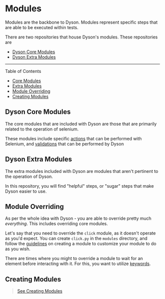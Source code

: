 Modules
=======

Modules are the backbone to Dyson.  Modules represent specific steps
that are able to be executed within tests.

There are two repositories that house Dyson's modules.  These repositories are

- [Dyson Core Modules](https://github.com/ddavison/dyson-modules-core)
- [Dyson Extra Modules](https://github.com/ddavison/dyson-modules-extras)

---

Table of Contents

- [Core Modules](#dyson-core-modules)
- [Extra Modules](#dyson-extra-modules)
- [Module Overriding](#dyson-module-overriding)
- [Creating Modules](https://github.com/ddavison/dyson/tree/docs/creating_modules.md)


## Dyson Core Modules

The core modules that are included with Dyson are those that are primarily
related to the operation of selenium.

These modules include specific [actions](https://github.com/ddavison/dyson/tree/master/docs/actions.md) that can be performed with Selenium,
and [validations](https://github.com/ddavison/dyson/tree/master/docs/validations.md) that can be performed by Dyson

## Dyson Extra Modules

The extra modules included with Dyson are modules that aren't pertinent to the operation of Dyson.

In this repository, you will find "helpful" steps, or "sugar" steps that make Dyson easier to use.

## Module Overriding

As per the whole idea with Dyson - you are able to override pretty much *everything*.  This includes overriding core modules.

Let's say that you need to override the `click` module, as it doesn't operate as you'd expect.
You can create `click.py` in the `modules` directory, and follow the [guidelines](https://github.com/ddavison/dyson/tree/docs/creating_modules.md) on creating a module
to customize your module to do as you wish.

There are times where you might to override a module to wait for an element before interacting with it.  For this, you want
to utilize [keywords](https://github.com/ddavison/dyson/tree/master/docs/keywords.md).

## Creating Modules

> [See Creating Modules](https://github.com/ddavison/dyson/tree/master/docs/creating_modules.md)
